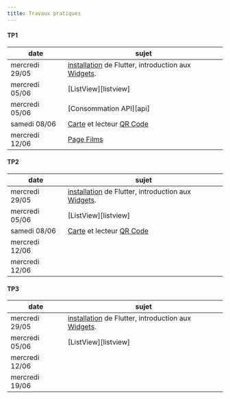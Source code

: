```yaml
---
title: Travaux pratiques
---
```



#### TP1

date|sujet
---|---
mercredi 29/05|[installation](installation) de Flutter, introduction aux [Widgets](widget).
mercredi 05/06|[ListView][listview]
mercredi 05/06|[Consommation API][api]
samedi 08/06 |[Carte](carte) et lecteur [QR Code](qrcode)
mercredi 12/06|[Page Films]()

#### TP2

date|sujet
---|---
mercredi 29/05|[installation](installation) de Flutter, introduction aux [Widgets](widget).
mercredi 05/06|[ListView][listview]
samedi 08/06 |[Carte](carte) et lecteur [QR Code](qrcode)
mercredi 12/06|
mercredi 12/06|

#### TP3

date|sujet
---|---
mercredi 29/05|[installation](installation) de Flutter, introduction aux [Widgets](widget).
mercredi 05/06|[ListView][listview]
mercredi 12/06|
mercredi 19/06|
